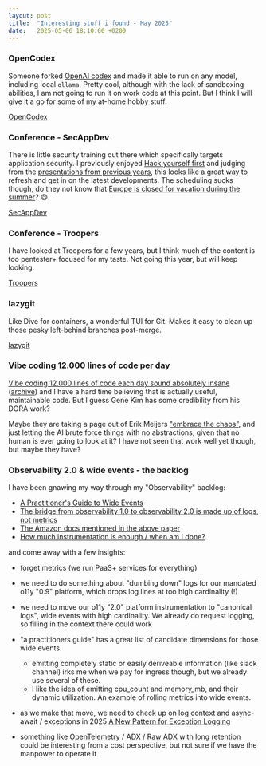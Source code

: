 ```yaml
---
layout: post
title:  "Interesting stuff i found - May 2025"
date:   2025-05-06 18:10:00 +0200
---
```

### OpenCodex
Someone forked [OpenAI codex](https://github.com/openai/codex) and made it able to run on any model, including local `ollama`. Pretty cool, although with the lack of sandboxing abilities, I am not going to run it on work code at this point. But I think I will give it a go  for some of my at-home hobby stuff.

[OpenCodex](https://github.com/ymichael/open-codex)

### Conference - SecAppDev
There is little security training out there which specifically targets application security. I previously enjoyed [Hack yourself first](https://www.pluralsight.com/courses/hack-yourself-first) and judging from the [presentations from previous years](https://secappdev.org/previous/), this looks like a great way to refresh and get in on the latest developments. The scheduling sucks though, do they not know that [Europe is closed for vacation during the summer](https://knowyourmeme.com/photos/2092429-twitter-x)? 😋

[SecAppDev](https://secappdev.org/)

### Conference - Troopers
I have looked at Troopers for a few years, but I think much of the content is too pentester+ focused for my taste. Not going this year, but will keep looking.

[Troopers](https://troopers.de/)

### lazygit
Like Dive for containers, a wonderful TUI for Git. Makes it easy to clean up those pesky left-behind branches post-merge.

[lazygit](https://github.com/jesseduffield/lazygit)

### Vibe coding 12.000 lines of code per day
[Vibe coding 12.000 lines of code each day sound absolutely insane](https://www.linkedin.com/posts/realgenekim_vibe-coding-workshop-for-leaders-september-activity-7325638022572429314-HP7m) ([archive](http://web.archive.org/web/20250509070022/https://itrevolution.com/articles/vibe-coding-workshop-for-leaders/)) and I have a hard time believing that is actually useful, maintainable code. But I guess Gene Kim has some credibility from his DORA work?

Maybe they are taking a page out of Erik Meijers ["embrace the chaos"](https://x.com/headinthebox/status/1918030539958972507), and just letting the AI brute force things with no abstractions, given that no human is ever going to look at it? I have not seen that work well yet though, but maybe they have?

### Observability 2.0 & wide events - the backlog
I have been gnawing my way through my "Observability" backlog:

- [A Practitioner's Guide to Wide Events ](https://jeremymorrell.dev/blog/a-practitioners-guide-to-wide-events/)
- [The bridge from observability 1.0 to observability 2.0 is made up of logs, not metrics](https://www.honeycomb.io/resources/bridge-from-observability1dot0-2dot0-logs-not-metrics)
- [The Amazon docs mentioned in the above paper](https://aws.amazon.com/builders-library/instrumenting-distributed-systems-for-operational-visibility/#Request_log_best_practices)
- [How much instrumentation is enough / when am I done?](https://blog.toshokelectric.com/blog/how-much-is-enough/)

and come away with a few insights:

- forget metrics (we run PaaS+ services for everything)
- we need to do something about "dumbing down" logs for our mandated o11y "0.9" platform, which drops log lines at too high cardinality (!)
- we need to move our o11y "2.0" platform instrumentation to "canonical logs", wide events with high cardinality. We already do request logging, so filling in the context there could work
- "a practitioners guide" has a great list of candidate dimensions for those wide events. 
   - emitting completely static or easily deriveable information (like slack channel) irks me when we pay for ingress though, but we already use several of these.
   - I like the idea of emitting cpu_count and memory_mb, and their dynamic utilization. An example of rolling metrics into wide events.

- as we make that move, we need to check up on log context and async-await / exceptions in 2025 [A New Pattern for Exception Logging](https://blog.stephencleary.com/2020/06/a-new-pattern-for-exception-logging.html)
- something like [OpenTelemetry / ADX](https://learn.microsoft.com/en-us/azure/data-explorer/open-telemetry-connector?tabs=command-line) / [Raw ADX with long retention](https://mortenknudsen.net/?p=575) could be interesting from a cost perspective, but not sure if we have the manpower to operate it
